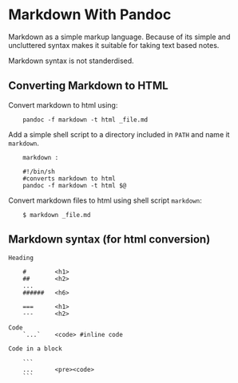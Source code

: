 Markdown With Pandoc
====================

Markdown as a simple markup language. Because of its simple 
	and uncluttered syntax makes it suitable for taking
	text based notes.

Markdown syntax is not standerdised. 

## Converting Markdown to HTML

Convert markdown to html using:

```
	pandoc -f markdown -t html _file.md
```

Add a simple shell script to a directory included in `PATH`
and name it `markdown`.

```
	markdown : 

	#!/bin/sh
	#converts markdown to html
	pandoc -f markdown -t html $@
```

Convert markdown files to html using shell script `markdown`:

```
	$ markdown _file.md
```

## Markdown syntax (for html conversion)

```
Heading

	#        <h1>
	##       <h2>
	...
	######   <h6>
	
	===      <h1>
	---      <h2>

Code
	`...`    <code> #inline code

Code in a block

	```
	...      <pre><code>
 	```
```
